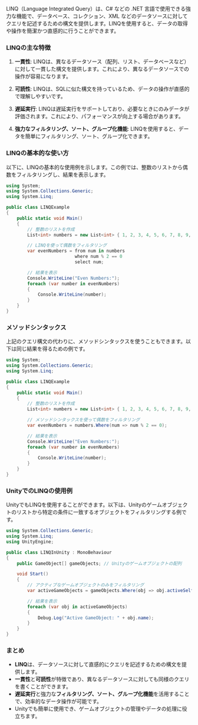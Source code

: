 LINQ（Language Integrated Query）は、C# などの .NET 言語で使用できる強力な機能で、データベース、コレクション、XML などのデータソースに対してクエリを記述するための構文を提供します。LINQを使用すると、データの取得や操作を簡潔かつ直感的に行うことができます。

### LINQの主な特徴

1. **一貫性**: LINQは、異なるデータソース（配列、リスト、データベースなど）に対して一貫した構文を提供します。これにより、異なるデータソースでの操作が容易になります。

2. **可読性**: LINQは、SQLに似た構文を持っているため、データの操作が直感的で理解しやすいです。

3. **遅延実行**: LINQは遅延実行をサポートしており、必要なときにのみデータが評価されます。これにより、パフォーマンスが向上する場合があります。

4. **強力なフィルタリング、ソート、グループ化機能**: LINQを使用すると、データを簡単にフィルタリング、ソート、グループ化できます。

### LINQの基本的な使い方

以下に、LINQの基本的な使用例を示します。この例では、整数のリストから偶数をフィルタリングし、結果を表示します。

```csharp
using System;
using System.Collections.Generic;
using System.Linq;

public class LINQExample
{
    public static void Main()
    {
        // 整数のリストを作成
        List<int> numbers = new List<int> { 1, 2, 3, 4, 5, 6, 7, 8, 9, 10 };

        // LINQを使って偶数をフィルタリング
        var evenNumbers = from num in numbers
                          where num % 2 == 0
                          select num;

        // 結果を表示
        Console.WriteLine("Even Numbers:");
        foreach (var number in evenNumbers)
        {
            Console.WriteLine(number);
        }
    }
}
```

### メソッドシンタックス

上記のクエリ構文の代わりに、メソッドシンタックスを使うこともできます。以下は同じ結果を得るための例です。

```csharp
using System;
using System.Collections.Generic;
using System.Linq;

public class LINQExample
{
    public static void Main()
    {
        // 整数のリストを作成
        List<int> numbers = new List<int> { 1, 2, 3, 4, 5, 6, 7, 8, 9, 10 };

        // メソッドシンタックスを使って偶数をフィルタリング
        var evenNumbers = numbers.Where(num => num % 2 == 0);

        // 結果を表示
        Console.WriteLine("Even Numbers:");
        foreach (var number in evenNumbers)
        {
            Console.WriteLine(number);
        }
    }
}
```

### UnityでのLINQの使用例

UnityでもLINQを使用することができます。以下は、Unityのゲームオブジェクトのリストから特定の条件に一致するオブジェクトをフィルタリングする例です。

```csharp
using System.Collections.Generic;
using System.Linq;
using UnityEngine;

public class LINQInUnity : MonoBehaviour
{
    public GameObject[] gameObjects; // Unityのゲームオブジェクトの配列

    void Start()
    {
        // アクティブなゲームオブジェクトのみをフィルタリング
        var activeGameObjects = gameObjects.Where(obj => obj.activeSelf);

        // 結果を表示
        foreach (var obj in activeGameObjects)
        {
            Debug.Log("Active GameObject: " + obj.name);
        }
    }
}
```

### まとめ

- **LINQ**は、データソースに対して直感的にクエリを記述するための構文を提供します。
- **一貫性**と**可読性**が特徴であり、異なるデータソースに対しても同様のクエリを書くことができます。
- **遅延実行**と強力な**フィルタリング、ソート、グループ化機能**を活用することで、効率的なデータ操作が可能です。
- Unityでも簡単に使用でき、ゲームオブジェクトの管理やデータの処理に役立ちます。